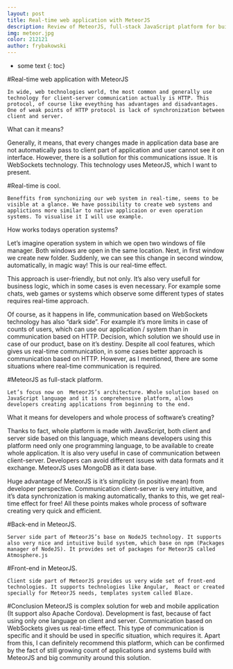 ```yaml
---
layout: post
title: Real-time web application with MeteorJS
description: Review of MeteorJS, full-stack JavaScript platform for building web and mobile application in real time, created with JavaScript.
img: meteor.jpg
color: 212121
author: frybakowski
---
```


* some text
{: toc}


#Real-time web application with MeteorJS

	In wide, web technologies world, the most common and generally use technology for client-server communication actually is HTTP. This protocol, of course like eveything has advantages and disadvantages. One of weak points of HTTP protocol is lack of synchronization between client and server.

What can it means?

Generally, it means, that every changes made in application data base are not automatically pass to client part of application and user cannot see it on interface. However, there is a sollution for this communications issue. It is WebSockets technology. This technology uses MeteorJS, which I want to present.


#Real-time is cool.

	Beneffits from synchonizing our web system in real-time, seems to be visible at a glance. We have possibility to create web systems and applictions more similar to native applicaion or even operation systems. To visualise it I will use example.

How works todays operation systems?

Let’s imagine operation system in which we open two windows of file manager. Both windows are open in the same location. Next, in first window we create new folder. Suddenly, we can see this change in second window, automatically, in magic way! This is our real-time effect.

This approach is user-friendly, but not only. It’s also very usefull for business logic, which in some cases is even necessary. For example some chats, web games or systems which observe some different types of states requires real-time approach.



Of course, as it happens in life, communication based on WebSockets technology has also “dark side”.  For example it’s more limits in case of counts of users, which can use our application / system than in communication based on HTTP. Decision, which solution we should use in case of our product, base on it’s destiny. Despite all cool features, which gives us real-time communication, in some cases better approach is communication based on HTTP. However, as I mentioned, there are some situations where real-time communication is required.


#MeteorJS as full-stack platform.

	Let’s focus now on  MeteorJS’s architecture. Whole solution based on JavaScript language and it is comprehensive platform, allows developers creating applications from beginning to the end.

What it means for developers and whole process of software’s creating?

Thanks to fact, whole platform is made with JavaScript, both client and server side based on this language, which means developers using this platform need only one programming language, to be available to create whole application. It is also very useful in case of communication between client-server. Developers can avoid different issues with data formats and it exchange. MeteorJS uses MongoDB as it data base.

Huge advantage of MeteorJS is it’s simplicity (in positive mean) from developer perspective. Communication client-server is very intuitive, and it’s data synchronization is making automatically, thanks to this, we get real-time effect for free! All these points makes whole process of software creating very quick and efficient.



#Back-end in MeteorJS.

	Server side part of MeteorJS’s base on NodeJS technology. It supports also very nice and intuitive build system, which base on npm (Packages manager of NodeJS). It provides set of packages for MeteorJS called Atmosphere.js


#Front-end in MeteorJS.

	Client side part of MeteorJS provides us very wide set of front-end technologies. It supports technologies like Angular,  React or created specially for MeteorJS needs, templates system called Blaze.

#Conclusion
    MeteorJS is complex solution for web and mobile application (It support also Apache Cordova). Development is fast, because of fact using only one language on client and server. Communication based on WebSockets gives us real-time effect. This type of communication is specific and it should be used in specific situation, which requires it. Apart from this, I can definitely recommend this platform,  which can be confirmed by the fact of still growing count of applications and systems build with MeteorJS and big community around this solution.